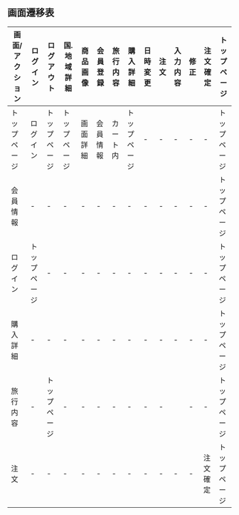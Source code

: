 ## 画面遷移表
|画面/アクション|ログイン|ログアウト|国.地域詳細|商品画像|会員登録|旅行内容|購入詳細|日時変更|注文|入力内容|修正|注文確定|トップページ|
|---------------|--------|---------|--------|--------|-------|----------|--------|--------------|-------------|--------|------------|---------|--------|
|トップページ|ログイン|トップページ|トップページ|画面詳細|会員情報|カート内|トップページ|-|-|-|-|-|トップページ|
|会員情報|-|-|-|-|-|-|-|-|-|-|-|-|トップページ|
|ログイン|トップページ|-|-|-|-|-|-|-|-|-|-|-|トップページ|
|購入詳細|-|-|-|-|-|-|-|-|-|-|-|-|トップページ|
|旅行内容|-|トップページ|-|-|-|-|-|-|-||-|-|トップページ|
|注文|-|-|-|-|-|-|-|-|-|-|-|注文確定|トップページ|
